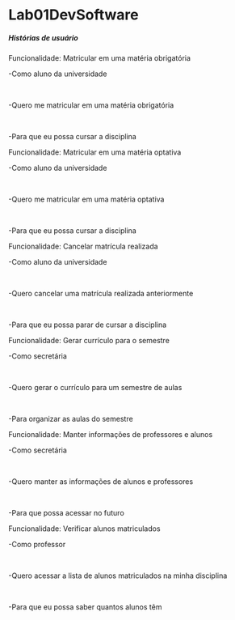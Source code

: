 # Lab01DevSoftware

##### **Histórias de usuário**

Funcionalidade: Matricular em uma matéria obrigatória

  -Como aluno da universidade
  
  &nbsp;
  
  -Quero me matricular em uma matéria obrigatória
  
  &nbsp;
  
  -Para que eu possa cursar a disciplina

Funcionalidade: Matricular em uma matéria optativa

  -Como aluno da universidade
  
  &nbsp;
  
  -Quero me matricular em uma matéria optativa
  
  &nbsp;
  
  -Para que eu possa cursar a disciplina

Funcionalidade: Cancelar matrícula realizada

  -Como aluno da universidade
  
  &nbsp;
  
  -Quero cancelar uma matrícula realizada anteriormente

  &nbsp;
  
  -Para que eu possa parar de cursar a disciplina

Funcionalidade: Gerar currículo para o semestre

  -Como secretária
  
  &nbsp;
  
  -Quero gerar o currículo para um semestre de aulas
  
  &nbsp;
  
  -Para organizar as aulas do semestre

Funcionalidade: Manter informações de professores e alunos

  -Como secretária
  
  &nbsp;
  
  -Quero manter as informações de alunos e professores
  
  &nbsp;
  
  -Para que possa acessar no futuro

Funcionalidade: Verificar alunos matriculados

  -Como professor
  
  &nbsp;
  
  -Quero acessar a lista de alunos matriculados na minha disciplina
  
  &nbsp;
  
  -Para que eu possa saber quantos alunos têm
